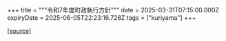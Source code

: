 +++
title = """令和7年度町政執行方針"""
date = 2025-03-31T07:15:00.000Z
expiryDate = 2025-06-05T22:23:16.728Z
tags = ["kuriyama"]
+++


[[source]](https://www.town.kuriyama.hokkaido.jp/site/mayor/31115.html)
